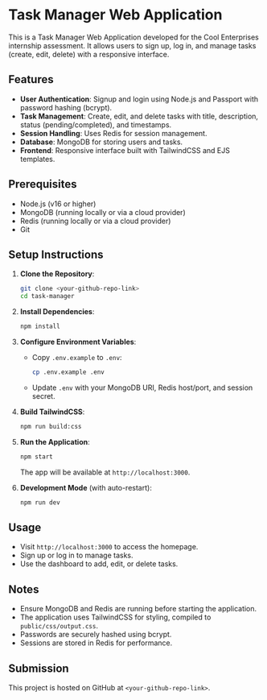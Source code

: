 # Task Manager Web Application

This is a Task Manager Web Application developed for the Cool Enterprises internship assessment. It allows users to sign up, log in, and manage tasks (create, edit, delete) with a responsive interface.

## Features
- **User Authentication**: Signup and login using Node.js and Passport with password hashing (bcrypt).
- **Task Management**: Create, edit, and delete tasks with title, description, status (pending/completed), and timestamps.
- **Session Handling**: Uses Redis for session management.
- **Database**: MongoDB for storing users and tasks.
- **Frontend**: Responsive interface built with TailwindCSS and EJS templates.

## Prerequisites
- Node.js (v16 or higher)
- MongoDB (running locally or via a cloud provider)
- Redis (running locally or via a cloud provider)
- Git

## Setup Instructions
1. **Clone the Repository**:
   ```bash
   git clone <your-github-repo-link>
   cd task-manager
   ```

2. **Install Dependencies**:
   ```bash
   npm install
   ```

3. **Configure Environment Variables**:
   - Copy `.env.example` to `.env`:
     ```bash
     cp .env.example .env
     ```
   - Update `.env` with your MongoDB URI, Redis host/port, and session secret.

4. **Build TailwindCSS**:
   ```bash
   npm run build:css
   ```

5. **Run the Application**:
   ```bash
   npm start
   ```
   The app will be available at `http://localhost:3000`.

6. **Development Mode** (with auto-restart):
   ```bash
   npm run dev
   ```

## Usage
- Visit `http://localhost:3000` to access the homepage.
- Sign up or log in to manage tasks.
- Use the dashboard to add, edit, or delete tasks.

## Notes
- Ensure MongoDB and Redis are running before starting the application.
- The application uses TailwindCSS for styling, compiled to `public/css/output.css`.
- Passwords are securely hashed using bcrypt.
- Sessions are stored in Redis for performance.

## Submission
This project is hosted on GitHub at `<your-github-repo-link>`.
